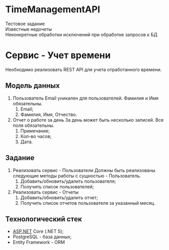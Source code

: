 # TimeManagementAPI  
Тестовое задание  
Известные недочеты  
Неконкретные обработки исключений при обработке запросов к БД

# Сервис - Учет времени

Необходимо реализовать REST API для учета отработанного времени.

## Модель данных

1. Пользователь
Email уникален для пользователей. Фамилия и Имя обязательны.
    1. Email;
    2. Фамилия, Имя, Отчество.
2. Отчет о работе за день
За день может быть несколько записей. Все поля обязательны.
    1. Примечание;
    2. Кол-во часов;
    3. Дата.

## Задание

1. Реализовать сервис - Пользователи
Должны быть реализованы следующие методы работы с сущностью - Пользователь.
    1. Добавить/обновить/удалить пользователя;
    2. Получить список пользователей;
2. Реализовать сервис - Отчеты
    1. Добавить/обновить/удалить отчет;
    2. Получить список отчетов пользователя за указанный месяц.

## Технологический стек

- [ASP.NET](http://asp.NET) Core (.NET 5);
- PostgreSQL - база данных;
- Entity Framework - ORM
